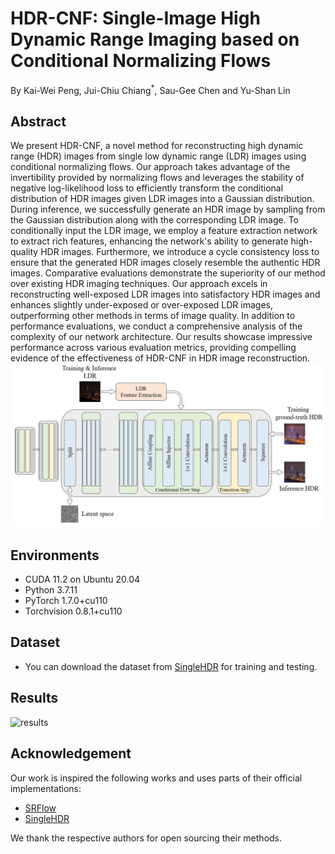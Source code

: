 # HDR-CNF: Single-Image High Dynamic Range Imaging based on Conditional Normalizing Flows

By Kai-Wei Peng, Jui-Chiu Chiang<sup>*</sup>, Sau-Gee Chen and Yu-Shan Lin

## Abstract 
We present HDR-CNF, a novel method for reconstructing high dynamic range (HDR) images from single low dynamic range (LDR) images using conditional normalizing flows. Our approach takes advantage of the invertibility provided by normalizing flows and leverages the stability of negative log-likelihood loss to efficiently transform the conditional distribution of HDR images given LDR images into a Gaussian distribution. During inference, we successfully generate an HDR image by sampling from the Gaussian distribution along with the corresponding LDR image. To conditionally input the LDR image, we employ a feature extraction network to extract rich features, enhancing the network's ability to generate high-quality HDR images. Furthermore, we introduce a cycle consistency loss to ensure that the generated HDR images closely resemble the authentic HDR images. Comparative evaluations demonstrate the superiority of our method over existing HDR imaging techniques. Our approach excels in reconstructing well-exposed LDR images into satisfactory HDR images and enhances slightly under-exposed or over-exposed LDR images, outperforming other methods in terms of image quality. In addition to performance evaluations, we conduct a comprehensive analysis of the complexity of our network architecture. Our results showcase impressive performance across various evaluation metrics, providing compelling evidence of the effectiveness of HDR-CNF in HDR image reconstruction.
![Network](https://github.com/shan496/HDR-CNF/blob/main/image/Figure.1.jpg)


## Environments

* CUDA 11.2 on Ubuntu 20.04
* Python 3.7.11
* PyTorch 1.7.0+cu110
* Torchvision 0.8.1+cu110

## Dataset
*  You can download the dataset from [SingleHDR](https://alex04072000.github.io/SingleHDR/) for training and testing.


## Results
![results]()


## Acknowledgement
Our work is inspired the following works and uses parts of their official implementations:

* [SRFlow](https://github.com/andreas128/SRFlow)
* [SingleHDR](https://alex04072000.github.io/SingleHDR/)

We thank the respective authors for open sourcing their methods.

